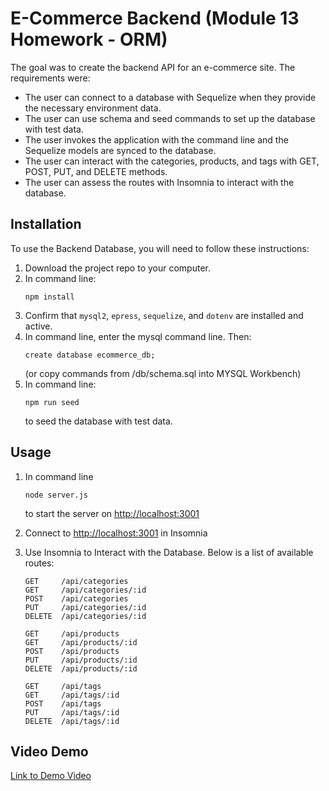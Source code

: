 # E-Commerce Backend (Module 13 Homework - ORM)

The goal was to create the backend API for an e-commerce site. The requirements were:
- The user can connect to a database with Sequelize when they provide the necessary environment data.
- The user can use schema and seed commands to set up the database with test data.
- The user invokes the application with the command line and the Sequelize models are synced to the database.
- The user can interact with the categories, products, and tags with GET, POST, PUT, and DELETE methods.
- The user can assess the routes with Insomnia to interact with the database.

## Installation

To use the Backend Database, you will need to follow these instructions:
1. Download the project repo to your computer.
2. In command line:
    ```
    npm install
    ```
3. Confirm that ```mysql2```, ```epress```, ```sequelize```, and ```dotenv``` are installed and active.
4. In command line, enter the mysql command line. Then:
    ```
    create database ecommerce_db;
    ```
    (or copy commands from /db/schema.sql into MYSQL Workbench)
5. In command line:
    ```
    npm run seed
    ``` 
    to seed the database with test data.

## Usage

1. In command line
    ```
    node server.js
    ```
    to start the server on [http://localhost:3001](http://localhost:3001)

2. Connect to [http://localhost:3001](http://localhost:3001) in Insomnia

3. Use Insomnia to Interact with the Database. Below is a list of available routes:
    ```
    GET     /api/categories
    GET     /api/categories/:id
    POST    /api/categories
    PUT     /api/categories/:id
    DELETE  /api/categories/:id
    
    GET     /api/products
    GET     /api/products/:id
    POST    /api/products
    PUT     /api/products/:id
    DELETE  /api/products/:id

    GET     /api/tags
    GET     /api/tags/:id
    POST    /api/tags
    PUT     /api/tags/:id
    DELETE  /api/tags/:id
    ```


## Video Demo

[Link to Demo Video](https://watch.screencastify.com/v/kxhnIpZg1SZFTZUmTNBh)